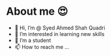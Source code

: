 # About me 😍
- 👋 Hi, I’m @ Syed Ahmed Shah Quadri
- 👀 I’m interested in learning new skills
- 🌱 I’m a student
- 📫 How to reach me ...

<!---
Syed-Ahmed-Shah-Quadri/Syed-Ahmed-Shah-Quadri is a ✨ special ✨ repository because its `README.md` (this file) appears on your GitHub profile.
You can click the Preview link to take a look at your changes.
--->
